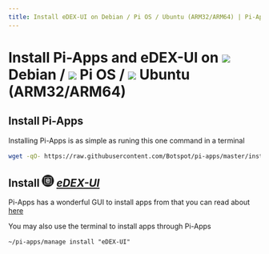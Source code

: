 ```yaml
---
title: Install eDEX-UI on Debian / Pi OS / Ubuntu (ARM32/ARM64) | Pi-Apps
---
```

# Install Pi-Apps and eDEX-UI on <img src=https://www.vectorlogo.zone/logos/debian/debian-icon.svg height=20 /> Debian / <img src=https://www.vectorlogo.zone/logos/raspberrypi/raspberrypi-icon.svg height=20 /> Pi OS / <img src=https://www.vectorlogo.zone/logos/ubuntu/ubuntu-icon.svg height=20 /> Ubuntu (ARM32/ARM64)
## Install Pi-Apps

Installing Pi-Apps is as simple as runing this one command in a terminal
```bash
wget -qO- https://raw.githubusercontent.com/Botspot/pi-apps/master/install | bash
```
## Install <img src="/img/app-icons/eDEX-UI/icon-64.png" height=24> ***[eDEX-UI](https://github.com/Botspot/pi-apps/tree/master/apps/eDEX-UI)***
Pi-Apps has a wonderful GUI to install apps from that you can read about [here](/wiki/getting-started/running-pi-apps/)
        
You may also use the terminal to install apps through Pi-Apps
```
~/pi-apps/manage install "eDEX-UI"
```
